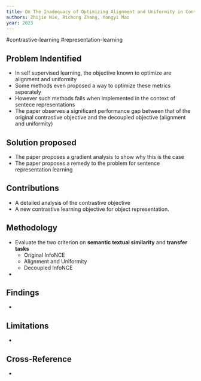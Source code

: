```yaml
---
title: On The Inadequacy of Optimizing Alignment and Uniformity in Contrastive Learning of Sentence Representations
authors: Zhijie Nie, Richong Zhang, Yongyi Mao
year: 2023
---
```



#contrastive-learning #representation-learning

## Problem Indentified
- In self supervised learning, the objective known to optimize are alignment and uniformity
- Some methods even proposed a way to optimize these metrics seperately
- However such methods fails when implemented in the context of sentece representations
- The paper observes a significant performance gap between that of the original contrastive objective and the decoupled objective (alignment and uniformity)

## Solution proposed 
- The paper proposes a gradient analysis to show why this is the case
- The paper proposes a remedy to the problem for sentence representation learning

## Contributions
- A detailed analysis of the contrastive objective
- A new contrastive learning objective for object representation.

## Methodology
- Evaluate the two criterion on **semantic textual similarity** and **transfer tasks**
	- Original InfoNCE
	- Alignment and Uniformity
	- Decoupled InfoNCE
- 

## Findings
- 

## Limitations
- 

## Cross-Reference
- 
